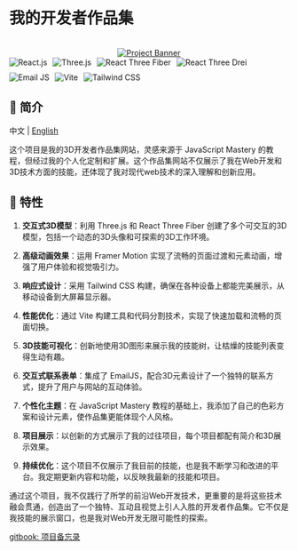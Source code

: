 # 我的开发者作品集


<div align="center">
  <br />
    <a href="https://youtu.be/0fYi8SGA20k?feature=shared" target="_blank">
      <img src="https://github.com/adrianhajdin/project_3D_developer_portfolio/assets/151519281/4722160a-8e61-403f-a905-728feae1f7e6" alt="Project Banner">
    </a>
  <br />

<div style="display: flex; flex-wrap: wrap; gap: 10px;">
<img src="https://img.shields.io/badge/-React-61DAFB?style=for-the-badge&logo=react&logoColor=black" alt="React.js"/>
<img src="https://img.shields.io/badge/-Three.js-000000?style=for-the-badge&logo=three.js&logoColor=white" alt="Three.js"/>
<img src="https://img.shields.io/badge/-React_Three_Fiber-61DAFB?style=for-the-badge&logo=react&logoColor=black" alt="React Three Fiber"/>
<img src="https://img.shields.io/badge/-React_Three_Drei-61DAFB?style=for-the-badge&logo=react&logoColor=black" alt="React Three Drei"/>
<img src="https://img.shields.io/badge/-EmailJS-FF9A00?style=for-the-badge&logo=gmail&logoColor=white" alt="Email JS"/>
<img src="https://img.shields.io/badge/-Vite-646CFF?style=for-the-badge&logo=vite&logoColor=white" alt="Vite"/>
<img src="https://img.shields.io/badge/-Tailwind_CSS-06B6D4?style=for-the-badge&logo=tailwindcss&logoColor=white" alt="Tailwind CSS"/>
</div>
</div>




## 🤖 简介
中文 | [English](README_EN.md) 

这个项目是我的3D开发者作品集网站，灵感来源于 JavaScript Mastery 的教程，但经过我的个人化定制和扩展。这个作品集网站不仅展示了我在Web开发和3D技术方面的技能，还体现了我对现代web技术的深入理解和创新应用。




## 🔋 特性

1. **交互式3D模型**：利用 Three.js 和 React Three Fiber 创建了多个可交互的3D模型，包括一个动态的3D头像和可探索的3D工作环境。

2. **高级动画效果**：运用 Framer Motion 实现了流畅的页面过渡和元素动画，增强了用户体验和视觉吸引力。

3. **响应式设计**：采用 Tailwind CSS 构建，确保在各种设备上都能完美展示，从移动设备到大屏幕显示器。

4. **性能优化**：通过 Vite 构建工具和代码分割技术，实现了快速加载和流畅的页面切换。

5. **3D技能可视化**：创新地使用3D图形来展示我的技能树，让枯燥的技能列表变得生动有趣。

6. **交互式联系表单**：集成了 EmailJS，配合3D元素设计了一个独特的联系方式，提升了用户与网站的互动体验。

7. **个性化主题**：在 JavaScript Mastery 教程的基础上，我添加了自己的色彩方案和设计元素，使作品集更能体现个人风格。

8. **项目展示**：以创新的方式展示了我的过往项目，每个项目都配有简介和3D展示效果。

9. **持续优化**：这个项目不仅展示了我目前的技能，也是我不断学习和改进的平台。我定期更新内容和功能，以反映我最新的技能和项目。

通过这个项目，我不仅践行了所学的前沿Web开发技术，更重要的是将这些技术融会贯通，创造出了一个独特、互动且视觉上引人入胜的开发者作品集。它不仅是我技能的展示窗口，也是我对Web开发无限可能性的探索。

[gitbook: 项目备忘录](https://project-based-learning.gitbook.io/personal-portfolio/)


